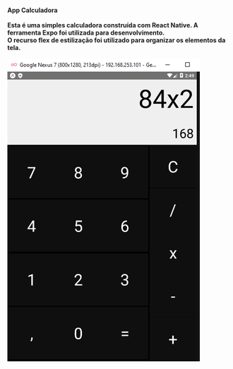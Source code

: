 <b>App Calculadora<b> <br/><br/>
Esta é uma simples calculadora construída com React Native. A ferramenta Expo foi utilizada para desenvolvimento. <br/>
O recurso flex de estilização foi utilizado para organizar os elementos da tela.<br/><br/>
<img src="image/Image-calc.png"/>
